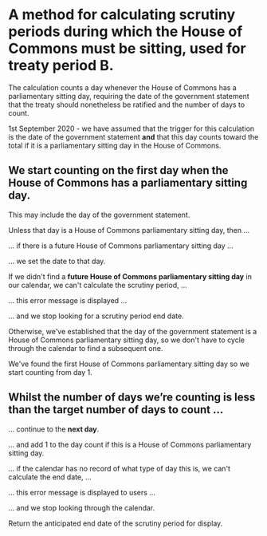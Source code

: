 # A method for calculating scrutiny periods during which the House of Commons must be sitting, used for treaty period B.

The calculation counts a day whenever the House of Commons has a parliamentary sitting day, requiring the date of the government statement that the treaty should nonetheless be ratified and the number of days to count.

1st September 2020 - we have assumed that the trigger for this calculation is the date of the government statement **and** that this day counts toward the total if it is a parliamentary sitting day in the House of Commons.

## We start counting on the **first day when the House of Commons has a parliamentary sitting day**.

This may include the day of the government statement.

Unless that day is a House of Commons parliamentary sitting day, then ...

... if there is a future House of Commons parliamentary sitting day ...

... we set the date to that day.

If we didn't find a **future House of Commons parliamentary sitting day** in our calendar, we can't calculate the scrutiny period, ...

... this error message is displayed ...

... and we stop looking for a scrutiny period end date.

Otherwise, we've established that the day of the government statement is a House of Commons parliamentary sitting day, so we don't have to cycle through the calendar to find a subsequent one.

We've found the first House of Commons parliamentary sitting day so we start counting from day 1.

## Whilst the number of days we’re counting is less than the target number of days to count ...

... continue to the **next day**.

... and add 1 to the day count if this is a House of Commons parliamentary sitting day.

... if the calendar has no record of what type of day this is, we can't calculate the end date, ...

... this error message is displayed to users ...

... and we stop looking through the calendar.

Return the anticipated end date of the scrutiny period for display.

